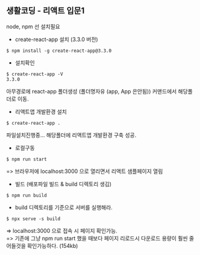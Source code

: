 ## 생활코딩 - 리액트 입문1

node, npm 선 설치필요

* create-react-app 설치 (3.3.0 버전)
```
$ npm install -g create-react-app@3.3.0
```
* 설치확인
```
$ create-react-app -V
3.3.0
```

아무경로에 react-app 폴더생성 (폴더명자유 (app, App 은안됨))
커맨드에서 해당폴더로 이동. 

* 리액트앱 개발환경 설치
```
$ create-react-app . 
```
파일설치진행중...
해당폴더에 리액트앱 개발환경 구축 성공.

* 로컬구동 
```
$ npm run start 
```
=> 브라우저에 localhost:3000 으로 열리면서 리액트 샘플페이지 열림

* 빌드 (배포파일 빌드 & build 디렉토리 생김)
```
$ npm run build  
```

* build 디렉토리를 기준으로 서버를 실행해라.
```
$ npx serve -s build 
```
=> localhost:3000 으로 접속 시 페이지 확인가능.   
=> 기존에 그냥 npm run start 했을 때보다 페이지 리로드시 다운로드 용량이 훨씬 줄어들것을 확인가능하다. (154kb)



